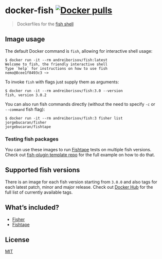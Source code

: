 # docker-fish [![Docker pulls](https://img.shields.io/docker/pulls/andreiborisov/fish.svg?logo=docker&label=pulls&color=2396ed)](https://hub.docker.com/r/andreiborisov/fish)

> Dockerfiles for the [fish shell](https://fishshell.com)

## Image usage

The default Docker command is `fish`, allowing for interactive shell usage:

```console
$ docker run -it --rm andreiborisov/fish:latest
Welcome to fish, the friendly interactive shell
Type `help` for instructions on how to use fish
nemo@8cee1f8493c3 ~>
```

To invoke `fish` with flags just supply them as arguments:

```console
$ docker run -it --rm andreiborisov/fish:3.0 --version
fish, version 3.0.2
```

You can also run fish commands directly (without the need to specify `-c` or `--command` fish flag):

```console
$ docker run -it --rm andreiborisov/fish:3 fisher list
jorgebucaran/fisher
jorgebucaran/fishtape
```

### Testing fish packages

You can use these images to run [Fishtape](https://github.com/jorgebucaran/fishtape) tests on multiple fish versions. Check out [fish-plugin template repo](https://github.com/andreiborisov/fish-plugin) for the full example on how to do that.

## Supported fish versions

There is an image for each fish version starting from `3.0.0` and also tags for each latest patch, minor and major release. Check out [Docker Hub](https://hub.docker.com/repository/docker/andreiborisov/fish/tags) for the full list of currently available tags.

## What’s included?

* [Fisher](https://github.com/jorgebucaran/fisher)
* [Fishtape](https://github.com/jorgebucaran/fishtape)

## License

[MIT](LICENSE)
